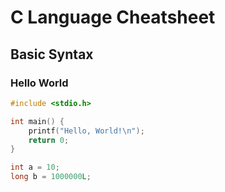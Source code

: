 # C Language Cheatsheet

## Basic Syntax

### Hello World

```c
#include <stdio.h>

int main() {
    printf("Hello, World!\n");
    return 0;
}

int a = 10;
long b = 1000000L;